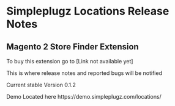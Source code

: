 <h1> Simpleplugz Locations Release Notes</h1>
<h2>Magento 2 Store Finder Extension</h2>
<p>To buy this extension go to [Link not available yet]</p>

<p>This is where release notes and reported bugs will be notified</p>

<p>Current stable Version 0.1.2</p>
<p>Demo Located here https://demo.simpleplugz.com/locations/</p>

